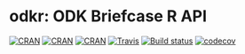 # odkr: ODK Briefcase R API

[![CRAN](https://img.shields.io/cran/v/odkr.svg)](https://cran.r-project.org/package=odkr)
[![CRAN](https://img.shields.io/cran/l/odkr.svg)](https://CRAN.R-project.org/package=odkr)
[![CRAN](http://cranlogs.r-pkg.org/badges/odkr)](https://CRAN.R-project.org/package=odkr)
[![Travis](https://img.shields.io/travis/ernestguevarra/odkr.svg?branch=master)](https://travis-ci.org/ernestguevarra/odkr)
[![Build status](https://ci.appveyor.com/api/projects/status/ck8qwykc328x14q3/branch/master?svg=true)](https://ci.appveyor.com/project/ernestguevarra/odkr/branch/master)
[![codecov](https://codecov.io/gh/validmeasures/bbw/branch/master/graph/badge.svg)](https://codecov.io/gh/validmeasures/bbw)
